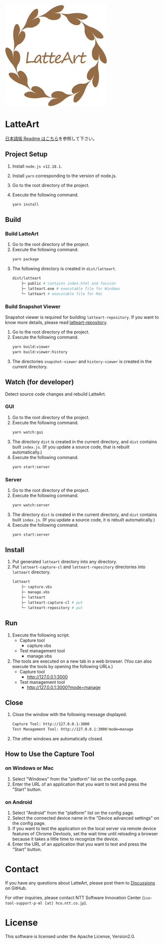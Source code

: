 ![logo](/docs/logo.png)

# LatteArt

[日本語版 Readme はこちら](/README_ja.md)を参照して下さい。

## Project Setup

1. Install `node.js v12.18.1`.
1. Install `yarn` corresponding to the version of node.js.
1. Go to the root directory of the project.
1. Execute the following command.

   ```bash
   yarn install
   ```

## Build

### Build LatteArt

1. Go to the root directory of the project.
1. Execute the following command.
   ```bash
   yarn package
   ```
1. The following directory is created in `dist/latteart`.
   ```bash
   dist/latteart
       ├─ public # contains index.html and favicon
       ├─ latteart.exe # executable file for Windows
       └─ latteart # executable file for Mac
   ```

### Build Snapshot Viewer

Snapshot viewer is required for building `latteart-repository`.
If you want to know more details, please read [latteart-repository](https://github.com/latteart-org/latteart-repository).

1. Go to the root directory of the project.
1. Execute the following command.
   ```bash
   yarn build:viewer
   yarn build:viewer:history
   ```
1. The directories `snapshot-viewer` and `history-viewer` is created in the current directory.

## Watch (for developer)

Detect source code changes and rebuild LatteArt.

### GUI

1. Go to the root directory of the project.
1. Execute the following command.
   ```bash
   yarn watch:gui
   ```
1. The directory `dist` is created in the current directory, and `dist` contains built `index.js`.
   (If you update a source code, that is rebuilt automatically.)
1. Execute the following command.
   ```bash
   yarn start:server
   ```

### Server

1. Go to the root directory of the project.
1. Execute the following command.
   ```bash
   yarn watch:server
   ```
1. The directory `dist` is created in the current directory, and `dist` contains built `index.js`.
   (If you update a source code, it is rebuilt automatically.)
1. Execute the following command.
   ```bash
   yarn start:server
   ```

## Install

1. Put generated `latteart` directory into any directory.
1. Put `latteart-capture-cl` and `latteart-repository` directories into `latteart` directory.
   ```bash
   latteart
       ├─ capture.vbs
       ├─ manage.vbs
       ├─ latteart
       ├─ latteart-capture-cl # put
       └─ latteart-repository # put
   ```

## Run

1. Execute the following script.
   - Capture tool
     - capture.vbs
   - Test management tool
     - manage.vbs
1. The tools are executed on a new tab in a web browser. (You can also execute the tools by opening the following URLs.)
   - Capture tool
     - http://127.0.0.1:3000
   - Test management tool
     - http://127.0.0.1:3000?mode=manage

## Close

1. Close the window with the following message displayed.
   ```bash
   Capture Tool: http://127.0.0.1:3000
   Test Management Tool: http://127.0.0.1:3000?mode=manage
   ```
1. The other windows are automatically closed.

## How to Use the Capture Tool

### on Windows or Mac

1. Select "Windows" from the "platform" list on the config page.
1. Enter the URL of an application that you want to test and press the "Start" button.

### on Android

1. Select "Android" from the "platform" list on the config page.
1. Select the connected device name in the "Device advanced settings" on the config page.
1. If you want to test the application on the local server via remote device features of Chrome Devtools, set the wait time until reloading a browser because it takes a little time to recognize the device.
1. Enter the URL of an application that you want to test and press the "Start" button.

# Contact

If you have any questions about LatteArt, please post them to [Discussions](https://github.com/latteart-org/latteart/discussions) on GitHub.

For other inquiries, please contact NTT Software Innovation Center (`iso-tool-support-p-ml [at] hco.ntt.co.jp`).

# License

This software is licensed under the Apache License, Version2.0.
